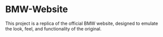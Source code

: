 # BMW-Website
This project is a replica of the official BMW website, designed to emulate the look, feel, and functionality of the original.

